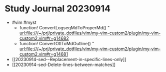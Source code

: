 # Study Journal 20230914

- #vim #myst
	- function! ConvertLogseqMdToProperMd()  " <url:file:///~/prj/private_dotfiles/vim/my-vim-custom2/plugin/my-vim-custom2.vim#r=g14682>
	- function! ConvertOtlToMdOutline()  " <url:file:///~/prj/private_dotfiles/vim/my-vim-custom2/plugin/my-vim-custom2.vim#r=g14681>
- [[20230914-sed--Replacement-in-specific-lines-only]]
- [[20230914-sed-Delete-lines-between-matches]]
